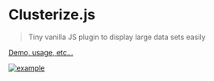 # Clusterize.js
> Tiny vanilla JS plugin to display large data sets easily

[Demo, usage, etc…](http://nexts.github.io/Clusterize.js/)

[![example](http://nexts.github.io/Clusterize.js/img/table_example.gif)](http://nexts.github.io/Clusterize.js/)